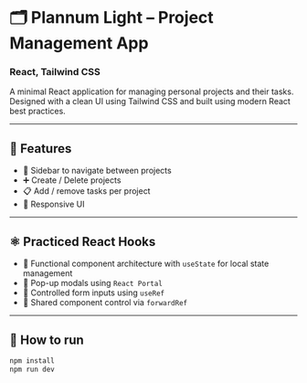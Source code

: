 # 🗂️ Plannum Light – Project Management App

### React, Tailwind CSS

A minimal React application for managing personal projects and their tasks. Designed with a clean UI using Tailwind CSS and built using modern React best practices.

---

## 🚀 Features

- 🧩 Sidebar to navigate between projects
- ➕ Create / Delete projects
- 📋 Add / remove tasks per project
- 🎨 Responsive UI

---

## ⚛️ Practiced React Hooks

- 🧩 Functional component architecture with `useState` for local state management
- 💬 Pop-up modals using `React Portal`
- 🔁 Controlled form inputs using `useRef`
- 🔄 Shared component control via `forwardRef`

---

## 📁 How to run

```bash
npm install
npm run dev
```

